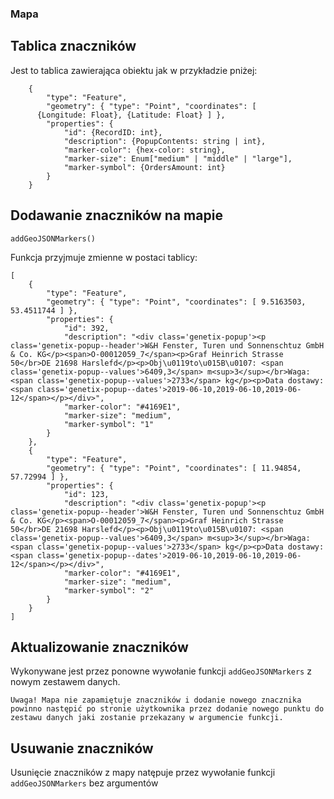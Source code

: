 ### Mapa

## Tablica znaczników

Jest to tablica zawierająca obiektu jak w przykładzie pniżej:
```
	{
		"type": "Feature",
		"geometry": { "type": "Point", "coordinates": [
      {Longitude: Float}, {Latitude: Float} ] },
		"properties": {
			"id": {RecordID: int},
			"description": {PopupContents: string | int},
			"marker-color": {hex-color: string},
			"marker-size": Enum["medium" | "middle" | "large"],
			"marker-symbol": {OrdersAmount: int}
		}
	}
```

## Dodawanie znaczników na mapie

`addGeoJSONMarkers()`

Funkcja przyjmuje zmienne w postaci tablicy:

```
[
	{
		"type": "Feature",
		"geometry": { "type": "Point", "coordinates": [ 9.5163503, 53.4511744 ] },
		"properties": {
			"id": 392,
			"description": "<div class='genetix-popup'><p class='genetix-popup--header'>W&H Fenster, Turen und Sonnenschtuz GmbH & Co. KG</p><span>O-00012059_7</span><p>Graf Heinrich Strasse 50</br>DE 21698 Harslefd</p><p>Obj\u0119to\u015B\u0107: <span class='genetix-popup--values'>6409,3</span> m<sup>3</sup></br>Waga: <span class='genetix-popup--values'>2733</span> kg</p><p>Data dostawy: <span class='genetix-popup--dates'>2019-06-10,2019-06-10,2019-06-12</span></p></div>",
			"marker-color": "#4169E1",
			"marker-size": "medium",
			"marker-symbol": "1"
		}
	},
	{
		"type": "Feature",
		"geometry": { "type": "Point", "coordinates": [ 11.94854, 57.72994 ] },
		"properties": {
			"id": 123,
			"description": "<div class='genetix-popup'><p class='genetix-popup--header'>W&H Fenster, Turen und Sonnenschtuz GmbH & Co. KG</p><span>O-00012059_7</span><p>Graf Heinrich Strasse 50</br>DE 21698 Harslefd</p><p>Obj\u0119to\u015B\u0107: <span class='genetix-popup--values'>6409,3</span> m<sup>3</sup></br>Waga: <span class='genetix-popup--values'>2733</span> kg</p><p>Data dostawy: <span class='genetix-popup--dates'>2019-06-10,2019-06-10,2019-06-12</span></p></div>",
			"marker-color": "#4169E1",
			"marker-size": "medium",
			"marker-symbol": "2"
		}
	}
]

```
## Aktualizowanie znaczników
Wykonywane jest przez ponowne wywołanie funkcji `addGeoJSONMarkers` z nowym zestawem danych.

    Uwaga! Mapa nie zapamiętuje znaczników i dodanie nowego znacznika powinno następić po stronie użytkownika przez dodanie nowego punktu do zestawu danych jaki zostanie przekazany w argumencie funkcji.


## Usuwanie znaczników

Usunięcie znaczników z mapy natępuje przez wywołanie funkcji `addGeoJSONMarkers` bez argumentów


